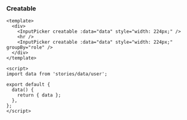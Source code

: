 ### Creatable

<!--start-code-->

```vue
<template>
  <div>
    <InputPicker creatable :data="data" style="width: 224px;" />
    <hr />
    <InputPicker creatable :data="data" style="width: 224px;" groupBy="role" />
  </div>
</template>

<script>
import data from 'stories/data/user';

export default {
  data() {
    return { data };
  },
};
</script>
```

<!--end-code-->
